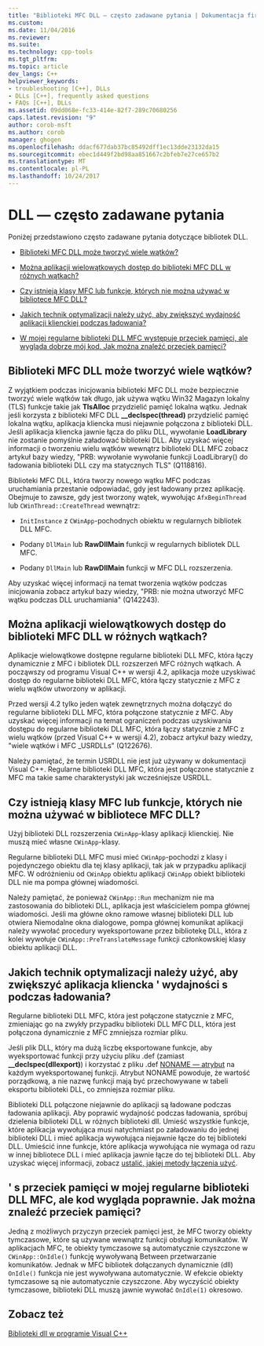 ```yaml
---
title: "Biblioteki MFC DLL — często zadawane pytania | Dokumentacja firmy Microsoft"
ms.custom: 
ms.date: 11/04/2016
ms.reviewer: 
ms.suite: 
ms.technology: cpp-tools
ms.tgt_pltfrm: 
ms.topic: article
dev_langs: C++
helpviewer_keywords:
- troubleshooting [C++], DLLs
- DLLs [C++], frequently asked questions
- FAQs [C++], DLLs
ms.assetid: 09dd068e-fc33-414e-82f7-289c70680256
caps.latest.revision: "9"
author: corob-msft
ms.author: corob
manager: ghogen
ms.openlocfilehash: ddacf677dab37bc85492dff1ec13dde23132da15
ms.sourcegitcommit: ebec1d449f2bd98aa851667c2bfeb7e27ce657b2
ms.translationtype: MT
ms.contentlocale: pl-PL
ms.lasthandoff: 10/24/2017
---
```

# <a name="dll-frequently-asked-questions"></a>DLL — często zadawane pytania  
  
Poniżej przedstawiono często zadawane pytania dotyczące bibliotek DLL.  
    
-   [Biblioteki MFC DLL może tworzyć wiele wątków?](#mfc_multithreaded_1)  

-   [Można aplikacji wielowątkowych dostęp do biblioteki MFC DLL w różnych wątkach?](#mfc_multithreaded_2)  
  
-   [Czy istnieją klasy MFC lub funkcje, których nie można używać w bibliotece MFC DLL?](#mfc_prohibited_classes)  
  
-   [Jakich technik optymalizacji należy użyć, aby zwiększyć wydajność aplikacji klienckiej podczas ładowania?](#mfc_optimization)  
  
-   [W mojej regularne biblioteki DLL MFC występuje przeciek pamięci, ale wygląda dobrze mój kod. Jak można znaleźć przeciek pamięci?](#memory_leak)  

## <a name="mfc_multithreaded_1"></a>Biblioteki MFC DLL może tworzyć wiele wątków?  
  
Z wyjątkiem podczas inicjowania biblioteki MFC DLL może bezpiecznie tworzyć wiele wątków tak długo, jak używa wątku Win32 Magazyn lokalny (TLS) funkcje takie jak **TlsAlloc** przydzielić pamięć lokalna wątku. Jednak jeśli korzysta z biblioteki MFC DLL **__declspec(thread)** przydzielić pamięć lokalna wątku, aplikacja kliencka musi niejawnie połączona z biblioteki DLL. Jeśli aplikacja kliencka jawnie łącza do pliku DLL, wywołanie **LoadLibrary** nie zostanie pomyślnie załadować biblioteki DLL. Aby uzyskać więcej informacji o tworzeniu wielu wątków wewnątrz biblioteki DLL MFC zobacz artykuł bazy wiedzy, "PRB: wywołanie wywołanie funkcji LoadLibrary() do ładowania biblioteki DLL czy ma statycznych TLS" (Q118816).  
  
 Biblioteki MFC DLL, która tworzy nowego wątku MFC podczas uruchamiania przestanie odpowiadać, gdy jest ładowany przez aplikację. Obejmuje to zawsze, gdy jest tworzony wątek, wywołując `AfxBeginThread` lub `CWinThread::CreateThread` wewnątrz:  
  
-   `InitInstance` z `CWinApp`-pochodnych obiektu w regularnych bibliotek DLL MFC.  
  
-   Podany `DllMain` lub **RawDllMain** funkcji w regularnych bibliotek DLL MFC.  
  
-   Podany `DllMain` lub **RawDllMain** funkcji w MFC DLL rozszerzenia.  
  
 Aby uzyskać więcej informacji na temat tworzenia wątków podczas inicjowania zobacz artykuł bazy wiedzy, "PRB: nie można utworzyć MFC wątku podczas DLL uruchamiania" (Q142243).  
  
## <a name="mfc_multithreaded_2"></a>Można aplikacji wielowątkowych dostęp do biblioteki MFC DLL w różnych wątkach?
Aplikacje wielowątkowe dostępne regularne biblioteki DLL MFC, która łączy dynamicznie z MFC i bibliotek DLL rozszerzeń MFC różnych wątkach. A począwszy od programu Visual C++ w wersji 4.2, aplikacja może uzyskiwać dostęp do regularne biblioteki DLL MFC, która łączy statycznie z MFC z wielu wątków utworzony w aplikacji.  
  
 Przed wersji 4.2 tylko jeden wątek zewnętrznych można dołączyć do regularne biblioteki DLL MFC, która połączone statycznie z MFC. Aby uzyskać więcej informacji na temat ograniczeń podczas uzyskiwania dostępu do regularne biblioteki DLL MFC, która łączy statycznie z MFC z wielu wątków (przed Visual C++ w wersji 4.2), zobacz artykuł bazy wiedzy, "wiele wątków i MFC _USRDLLs" (Q122676).  
  
 Należy pamiętać, że termin USRDLL nie jest już używany w dokumentacji Visual C++. Regularne biblioteki DLL MFC, która jest połączone statycznie z MFC ma takie same charakterystyki jak wcześniejsze USRDLL.  


## <a name="mfc_prohibited_classes"></a>Czy istnieją klasy MFC lub funkcje, których nie można używać w bibliotece MFC DLL?
Użyj biblioteki DLL rozszerzenia `CWinApp`-klasy aplikacji klienckiej. Nie muszą mieć własne `CWinApp`-klasy.  
  
Regularne biblioteki DLL MFC musi mieć `CWinApp`-pochodzi z klasy i pojedynczego obiektu dla tej klasy aplikacji, tak jak w przypadku aplikacji MFC. W odróżnieniu od `CWinApp` obiektu aplikacji `CWinApp` obiekt biblioteki DLL nie ma pompa głównej wiadomości.  
  
 Należy pamiętać, że ponieważ `CWinApp::Run` mechanizm nie ma zastosowania do biblioteki DLL, aplikacja jest właścicielem pompa głównej wiadomości. Jeśli ma główne okno ramowe własnej biblioteki DLL lub otwiera Niemodalne okna dialogowe, pompa głównej komunikat aplikacji należy wywołać procedury wyeksportowane przez bibliotekę DLL, która z kolei wywołuje `CWinApp::PreTranslateMessage` funkcji członkowskiej klasy obiektu aplikacji DLL.  

## <a name="mfc_optimization"></a>Jakich technik optymalizacji należy użyć, aby zwiększyć aplikacja kliencka &#39; wydajności s podczas ładowania?
Regularne biblioteki DLL MFC, która jest połączone statycznie z MFC, zmieniając go na zwykły przypadku biblioteki DLL MFC DLL, która jest połączona dynamicznie z MFC zmniejsza rozmiar pliku.  
  
 Jeśli plik DLL, który ma dużą liczbę eksportowane funkcje, aby wyeksportować funkcji przy użyciu pliku .def (zamiast **__declspec(dllexport)**) i korzystać z pliku .def [NONAME — atrybut](../build/exporting-functions-from-a-dll-by-ordinal-rather-than-by-name.md) na każdym wyeksportowanej funkcji. Atrybut NONAME powoduje, że wartość porządkową, a nie nazwę funkcji mają być przechowywane w tabeli eksportu biblioteki DLL, co zmniejsza rozmiar pliku.  
  
 Biblioteki DLL połączone niejawnie do aplikacji są ładowane podczas ładowania aplikacji. Aby poprawić wydajność podczas ładowania, spróbuj dzielenia biblioteki DLL w różnych biblioteki dll. Umieść wszystkie funkcje, które aplikacja wywołująca musi natychmiast po załadowaniu do jednej biblioteki DLL i mieć aplikacja wywołująca niejawnie łącze do tej biblioteki DLL. Umieścić inne funkcje, które aplikacja wywołująca nie wymaga od razu w innej bibliotece DLL i mieć aplikacja jawnie łącze do tej biblioteki DLL. Aby uzyskać więcej informacji, zobacz [ustalić, jakiej metody łączenia użyć](../build/linking-an-executable-to-a-dll.md#determining-which-linking-method-to-use).  

## <a name="memory_leak"></a>&#39; s przeciek pamięci w mojej regularne biblioteki DLL MFC, ale kod wygląda poprawnie. Jak można znaleźć przeciek pamięci?  
  
Jedną z możliwych przyczyn przeciek pamięci jest, że MFC tworzy obiekty tymczasowe, które są używane wewnątrz funkcji obsługi komunikatów. W aplikacjach MFC, te obiekty tymczasowe są automatycznie czyszczone w `CWinApp::OnIdle()` funkcję wywoływaną Between przetwarzanie komunikatów. Jednak w MFC bibliotek dołączanych dynamicznie (dll) `OnIdle()` funkcja nie jest wywoływana automatycznie. W efekcie obiekty tymczasowe są nie automatycznie czyszczone. Aby wyczyścić obiekty tymczasowe, biblioteki DLL muszą jawnie wywołać `OnIdle(1)` okresowo.  
  
## <a name="see-also"></a>Zobacz też  
 [Biblioteki dll w programie Visual C++](../build/dlls-in-visual-cpp.md)